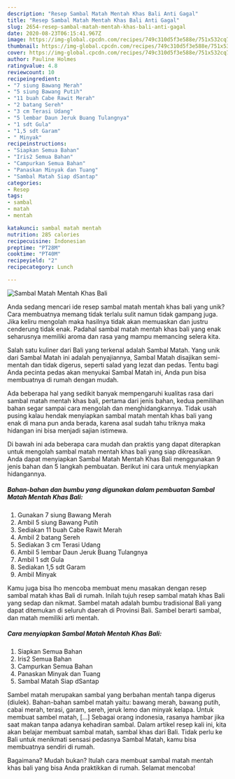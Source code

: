 ```yaml
---
description: "Resep Sambal Matah Mentah Khas Bali Anti Gagal"
title: "Resep Sambal Matah Mentah Khas Bali Anti Gagal"
slug: 2654-resep-sambal-matah-mentah-khas-bali-anti-gagal
date: 2020-08-23T06:15:41.967Z
image: https://img-global.cpcdn.com/recipes/749c310d5f3e588e/751x532cq70/sambal-matah-mentah-khas-bali-foto-resep-utama.jpg
thumbnail: https://img-global.cpcdn.com/recipes/749c310d5f3e588e/751x532cq70/sambal-matah-mentah-khas-bali-foto-resep-utama.jpg
cover: https://img-global.cpcdn.com/recipes/749c310d5f3e588e/751x532cq70/sambal-matah-mentah-khas-bali-foto-resep-utama.jpg
author: Pauline Holmes
ratingvalue: 4.8
reviewcount: 10
recipeingredient:
- "7 siung Bawang Merah"
- "5 siung Bawang Putih"
- "11 buah Cabe Rawit Merah"
- "2 batang Sereh"
- "3 cm Terasi Udang"
- "5 lembar Daun Jeruk Buang Tulangnya"
- "1 sdt Gula"
- "1,5 sdt Garam"
- " Minyak"
recipeinstructions:
- "Siapkan Semua Bahan"
- "Iris2 Semua Bahan"
- "Campurkan Semua Bahan"
- "Panaskan Minyak dan Tuang"
- "Sambal Matah Siap dSantap"
categories:
- Resep
tags:
- sambal
- matah
- mentah

katakunci: sambal matah mentah 
nutrition: 285 calories
recipecuisine: Indonesian
preptime: "PT28M"
cooktime: "PT40M"
recipeyield: "2"
recipecategory: Lunch

---
```



![Sambal Matah Mentah Khas Bali](https://img-global.cpcdn.com/recipes/749c310d5f3e588e/751x532cq70/sambal-matah-mentah-khas-bali-foto-resep-utama.jpg)

Anda sedang mencari ide resep sambal matah mentah khas bali yang unik? Cara membuatnya memang tidak terlalu sulit namun tidak gampang juga. Jika keliru mengolah maka hasilnya tidak akan memuaskan dan justru cenderung tidak enak. Padahal sambal matah mentah khas bali yang enak seharusnya memiliki aroma dan rasa yang mampu memancing selera kita.

Salah satu kuliner dari Bali yang terkenal adalah Sambal Matah. Yang unik dari Sambal Matah ini adalah penyajiannya, Sambal Matah disajikan semi-mentah dan tidak digerus, seperti salad yang lezat dan pedas. Tentu bagi Anda pecinta pedas akan menyukai Sambal Matah ini, Anda pun bisa membuatnya di rumah dengan mudah.

Ada beberapa hal yang sedikit banyak mempengaruhi kualitas rasa dari sambal matah mentah khas bali, pertama dari jenis bahan, kedua pemilihan bahan segar sampai cara mengolah dan menghidangkannya. Tidak usah pusing kalau hendak menyiapkan sambal matah mentah khas bali yang enak di mana pun anda berada, karena asal sudah tahu triknya maka hidangan ini bisa menjadi sajian istimewa.


Di bawah ini ada beberapa cara mudah dan praktis yang dapat diterapkan untuk mengolah sambal matah mentah khas bali yang siap dikreasikan. Anda dapat menyiapkan Sambal Matah Mentah Khas Bali menggunakan 9 jenis bahan dan 5 langkah pembuatan. Berikut ini cara untuk menyiapkan hidangannya.

<!--inarticleads1-->

##### Bahan-bahan dan bumbu yang digunakan dalam pembuatan Sambal Matah Mentah Khas Bali:

1. Gunakan 7 siung Bawang Merah
1. Ambil 5 siung Bawang Putih
1. Sediakan 11 buah Cabe Rawit Merah
1. Ambil 2 batang Sereh
1. Sediakan 3 cm Terasi Udang
1. Ambil 5 lembar Daun Jeruk Buang Tulangnya
1. Ambil 1 sdt Gula
1. Sediakan 1,5 sdt Garam
1. Ambil  Minyak


Kamu juga bisa lho mencoba membuat menu masakan dengan resep sambal matah khas Bali di rumah. Inilah tujuh resep sambal matah khas Bali yang sedap dan nikmat. Sambel matah adalah bumbu tradisional Bali yang dapat ditemukan di seluruh daerah di Provinsi Bali. Sambel berarti sambal, dan matah memiliki arti mentah. 

<!--inarticleads2-->

##### Cara menyiapkan Sambal Matah Mentah Khas Bali:

1. Siapkan Semua Bahan
1. Iris2 Semua Bahan
1. Campurkan Semua Bahan
1. Panaskan Minyak dan Tuang
1. Sambal Matah Siap dSantap


Sambel matah merupakan sambal yang berbahan mentah tanpa digerus (diulek). Bahan-bahan sambel matah yaitu: bawang merah, bawang putih, cabai merah, terasi, garam, sereh, jeruk lemo dan minyak kelapa. Untuk membuat sambel matah, […] Sebagai orang indonesia, rasanya hambar jika saat makan tanpa adanya kehadiran sambal. Dalam artikel resep kali ini, kita akan belajar membuat sambal matah, sambal khas dari Bali. Tidak perlu ke Bali untuk menikmati sensasi pedasnya Sambal Matah, kamu bisa membuatnya sendiri di rumah. 

Bagaimana? Mudah bukan? Itulah cara membuat sambal matah mentah khas bali yang bisa Anda praktikkan di rumah. Selamat mencoba!
